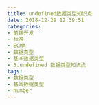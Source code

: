 ```yaml
---
title: undefined数据类型知识点
date: 2018-12-29 12:39:51
categories:
- 前端开发
- 标准
- ECMA
- 数据类型
- 基本数据类型
- 5.undefined 数据类型知识点
tags:
- 数据类型
- 基本数据类型
- number
---
```


